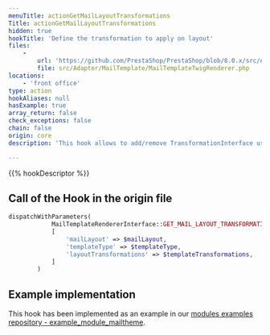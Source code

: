 ```yaml
---
menuTitle: actionGetMailLayoutTransformations
Title: actionGetMailLayoutTransformations
hidden: true
hookTitle: 'Define the transformation to apply on layout'
files:
    -
        url: 'https://github.com/PrestaShop/PrestaShop/blob/8.0.x/src/Adapter/MailTemplate/MailTemplateTwigRenderer.php'
        file: src/Adapter/MailTemplate/MailTemplateTwigRenderer.php
locations:
    - 'front office'
type: action
hookAliases: null
hasExample: true
array_return: false
check_exceptions: false
chain: false
origin: core
description: 'This hook allows to add/remove TransformationInterface used to generate an email layout'

---
```


{{% hookDescriptor %}}

## Call of the Hook in the origin file

```php
dispatchWithParameters(
            MailTemplateRendererInterface::GET_MAIL_LAYOUT_TRANSFORMATIONS,
            [
                'mailLayout' => $mailLayout,
                'templateType' => $templateType,
                'layoutTransformations' => $templateTransformations,
            ]
        )
```

## Example implementation

This hook has been implemented as an example in our [modules examples repository - example_module_mailtheme](https://github.com/PrestaShop/example-modules/blob/master/example_module_mailtheme).
